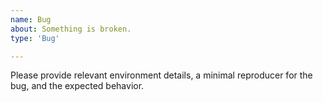 ```yaml
---
name: Bug
about: Something is broken.
type: 'Bug'

---
```


Please provide relevant environment details, a minimal reproducer for the bug, and the expected behavior.
